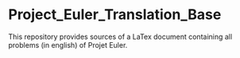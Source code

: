 # Project_Euler_Translation_Base

This repository provides sources of a LaTex document containing all problems (in english) of Projet Euler.
